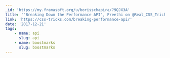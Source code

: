 ```yaml
---
_id: 'https://my.framasoft.org/u/borisschapira/?9QJX3A'
title: '"Breaking Down the Performance API", Preethi on @Real_CSS_Tricks'
link: 'https://css-tricks.com/breaking-performance-api/'
date: '2017-12-21'
tags:
    - name: api
      slug: api
    - name: boostmarks
      slug: boostmarks
---
```


<div class="markdown"><p></p></div>
